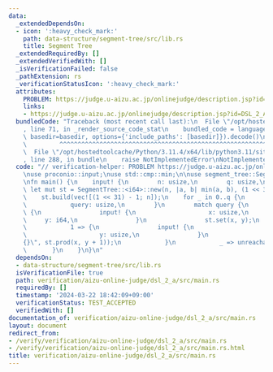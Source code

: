 ```yaml
---
data:
  _extendedDependsOn:
  - icon: ':heavy_check_mark:'
    path: data-structure/segment-tree/src/lib.rs
    title: Segment Tree
  _extendedRequiredBy: []
  _extendedVerifiedWith: []
  _isVerificationFailed: false
  _pathExtension: rs
  _verificationStatusIcon: ':heavy_check_mark:'
  attributes:
    PROBLEM: https://judge.u-aizu.ac.jp/onlinejudge/description.jsp?id=DSL_2_A
    links:
    - https://judge.u-aizu.ac.jp/onlinejudge/description.jsp?id=DSL_2_A
  bundledCode: "Traceback (most recent call last):\n  File \"/opt/hostedtoolcache/Python/3.11.4/x64/lib/python3.11/site-packages/onlinejudge_verify/documentation/build.py\"\
    , line 71, in _render_source_code_stat\n    bundled_code = language.bundle(stat.path,\
    \ basedir=basedir, options={'include_paths': [basedir]}).decode()\n          \
    \         ^^^^^^^^^^^^^^^^^^^^^^^^^^^^^^^^^^^^^^^^^^^^^^^^^^^^^^^^^^^^^^^^^^^^^^^^^^^^^^^^^\n\
    \  File \"/opt/hostedtoolcache/Python/3.11.4/x64/lib/python3.11/site-packages/onlinejudge_verify/languages/rust.py\"\
    , line 288, in bundle\n    raise NotImplementedError\nNotImplementedError\n"
  code: "// verification-helper: PROBLEM https://judge.u-aizu.ac.jp/onlinejudge/description.jsp?id=DSL_2_A\n\
    \nuse proconio::input;\nuse std::cmp::min;\n\nuse segment_tree::SegmentTree;\n\
    \nfn main() {\n    input! {\n        n: usize,\n        q: usize,\n    }\n   \
    \ let mut st = SegmentTree::<i64>::new(n, |a, b| min(a, b), (1 << 31) - 1);\n\
    \    st.build(vec![(1 << 31) - 1; n]);\n    for _ in 0..q {\n        input! {\n\
    \            query: usize,\n        }\n        match query {\n            0 =>\
    \ {\n                input! {\n                    x: usize,\n               \
    \     y: i64,\n                }\n                st.set(x, y);\n            }\n\
    \            1 => {\n                input! {\n                    x: usize,\n\
    \                    y: usize,\n                }\n                println!(\"\
    {}\", st.prod(x, y + 1));\n            }\n            _ => unreachable!(),\n \
    \       }\n    }\n}\n"
  dependsOn:
  - data-structure/segment-tree/src/lib.rs
  isVerificationFile: true
  path: verification/aizu-online-judge/dsl_2_a/src/main.rs
  requiredBy: []
  timestamp: '2024-03-22 18:42:09+09:00'
  verificationStatus: TEST_ACCEPTED
  verifiedWith: []
documentation_of: verification/aizu-online-judge/dsl_2_a/src/main.rs
layout: document
redirect_from:
- /verify/verification/aizu-online-judge/dsl_2_a/src/main.rs
- /verify/verification/aizu-online-judge/dsl_2_a/src/main.rs.html
title: verification/aizu-online-judge/dsl_2_a/src/main.rs
---
```

